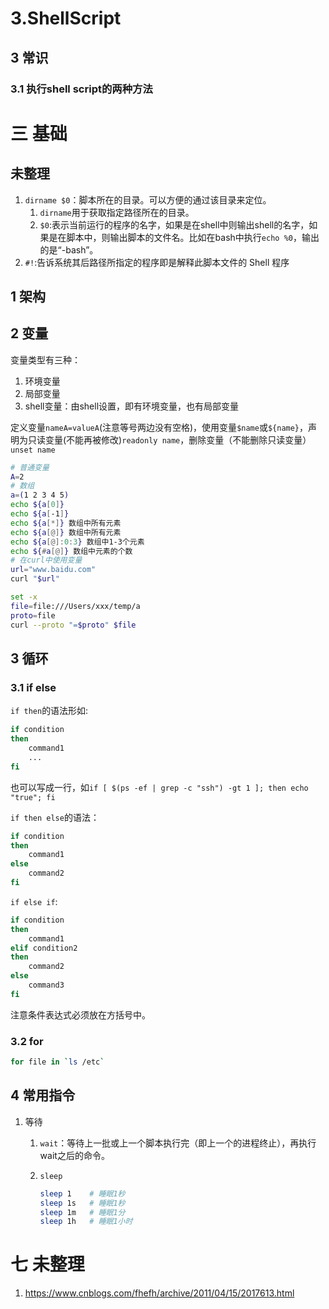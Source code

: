 # 3.ShellScript

## 3 常识
### 3.1 执行shell script的两种方法


# 三 基础
## 未整理
1. `dirname $0`：脚本所在的目录。可以方便的通过该目录来定位。
    1. `dirname`用于获取指定路径所在的目录。
    2. `$0`:表示当前运行的程序的名字，如果是在shell中则输出shell的名字，如果是在脚本中，则输出脚本的文件名。比如在bash中执行`echo %0`，输出的是“-bash”。
2. `#!`:告诉系统其后路径所指定的程序即是解释此脚本文件的 Shell 程序

## 1 架构
## 2 变量
变量类型有三种：
1. 环境变量
2. 局部变量
3. shell变量：由shell设置，即有环境变量，也有局部变量

定义变量`nameA=valueA`(注意等号两边没有空格)，使用变量`$name`或`${name}`，声明为只读变量(不能再被修改)`readonly name`，删除变量（不能删除只读变量）`unset name`

```bash
# 普通变量
A=2
# 数组
a=(1 2 3 4 5)
echo ${a[0]}
echo ${a[-1]}
echo ${a[*]} 数组中所有元素
echo ${a[@]} 数组中所有元素
echo ${a[@]:0:3} 数组中1-3个元素
echo ${#a[@]} 数组中元素的个数
# 在curl中使用变量
url="www.baidu.com"
curl "$url"

set -x
file=file:///Users/xxx/temp/a
proto=file
curl --proto "=$proto" $file
```

## 3 循环
### 3.1 if else
`if then`的语法形如:
```bash
if condition
then
    command1 
    ...
fi
```
也可以写成一行，如`if [ $(ps -ef | grep -c "ssh") -gt 1 ]; then echo "true"; fi`

`if then else`的语法：
```bash 
if condition
then 
    command1
else
    command2
fi
```

`if else if`:
```bash
if condition
then 
    command1
elif condition2
then 
    command2
else
    command3
fi
```

注意条件表达式必须放在方括号中。

### 3.2 for
```bash
for file in `ls /etc`
```

## 4 常用指令
1. 等待
    1. `wait`：等待上一批或上一个脚本执行完（即上一个的进程终止），再执行wait之后的命令。
    2. `sleep`
        
        ```bash
        sleep 1    # 睡眠1秒
        sleep 1s   # 睡眠1秒
        sleep 1m   # 睡眠1分
        sleep 1h   # 睡眠1小时
        ```

# 七 未整理
1. https://www.cnblogs.com/fhefh/archive/2011/04/15/2017613.html